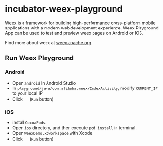 # incubator-weex-playground

[Weex](https://github.com/apache/incubator-weex) is a framework for building high-performance cross-platform mobile applications with a modern web development experience.
Weex Playground App can be used to test and preview weex pages on Android or IOS.

Find more about weex at [weex.apache.org](https://weex.apache.org).

## Run Weex Playground
### Android
* Open `android` In Android Studio
* In `playground/java/com.alibaba.weex/IndexActivity`, modify `CURRENT_IP` to your local IP
* Click <img src="http://gtms04.alicdn.com/tps/i4/TB1wCcqMpXXXXakXpXX3G7tGXXX-34-44.png" height="16" > (`Run` button)

### iOS
* install `CocoaPods`.
* Open `ios` directory, and then execute `pod install` in terminal.
* Open `WeexDemo.xcworkspace` with Xcode.
* Click <img src="http://gtms04.alicdn.com/tps/i4/TB1wCcqMpXXXXakXpXX3G7tGXXX-34-44.png" height="16" > (`Run` button)

